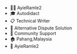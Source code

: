 - 👩‍💻 AyieRamle2
- 🎓 Autodidact
- 📋 Technical Writer
- 💼 Alternative Dispute Solution
- 🏢 Community Support
- 🏠 Pahang,Malaysia
- 💬 AyieRamle2

<!--
**AyieRamle3/AyieRamle3** is a ✨ _special_ ✨ repository because its `About.md` (this file) appears on your GitHub profile.
-->
